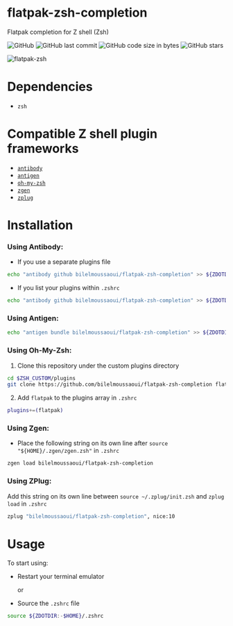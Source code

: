 # flatpak-zsh-completion
Flatpak completion for Z shell (Zsh)

![GitHub](https://img.shields.io/github/license/bilelmoussaoui/flatpak-zsh-completion.svg?style=for-the-badge) ![GitHub last commit](https://img.shields.io/github/last-commit/bilelmoussaoui/flatpak-zsh-completion.svg?style=for-the-badge) ![GitHub code size in bytes](https://img.shields.io/github/languages/code-size/bilelmoussaoui/flatpak-zsh-completion.svg?style=for-the-badge) ![GitHub stars](https://img.shields.io/github/stars/bilelmoussaoui/flatpak-zsh-completion.svg?style=for-the-badge)

![flatpak-zsh](https://user-images.githubusercontent.com/15098724/50722513-41ac0c80-1085-11e9-850e-85cff36f5b1c.gif)

# Dependencies
- `zsh`

# Compatible Z shell plugin frameworks
- [`antibody`](https://getantibody.github.io/)
- [`antigen`](https://antigen.sharats.me/)
- [`oh-my-zsh`](https://ohmyz.sh/)
- [`zgen`](https://github.com/tarjoilija/zgen)
- [`zplug`](https://zplug.sh/)

# Installation
### Using Antibody:
- If you use a separate plugins file
```bash
echo "antibody github bilelmoussaoui/flatpak-zsh-completion" >> ${ZDOTDIR:-$HOME}/.zsh_plugins.txt
```
- If you list your plugins within `.zshrc`
```bash
echo "antibody github bilelmoussaoui/flatpak-zsh-completion" >> ${ZDOTDIR:-$HOME}/.zshrc
```
### Using Antigen:
```bash
echo "antigen bundle bilelmoussaoui/flatpak-zsh-completion" >> ${ZDOTDIR:-$HOME}/.zshrc
```
### Using Oh-My-Zsh:
1. Clone this repository under the custom plugins directory
```bash
cd $ZSH_CUSTOM/plugins
git clone https://github.com/bilelmoussaoui/flatpak-zsh-completion flatpak
```
2. Add `flatpak` to the plugins array in `.zshrc`
```bash
plugins+=(flatpak)
```
### Using Zgen:
- Place the following string on its own line after `source "${HOME}/.zgen/zgen.zsh"` in `.zshrc`
```bash
zgen load bilelmoussaoui/flatpak-zsh-completion
```
### Using ZPlug: 
Add this string on its own line between `source ~/.zplug/init.zsh` and `zplug load` in `.zshrc`
```bash
zplug "bilelmoussaoui/flatpak-zsh-completion", nice:10
```

# Usage
To start using:
- Restart your terminal emulator

  or

- Source the `.zshrc` file
```bash
source ${ZDOTDIR:-$HOME}/.zshrc
```
